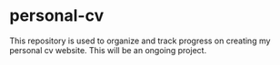 # personal-cv
This repository is used to organize and track progress on creating my personal cv website. This will be an ongoing project. 
